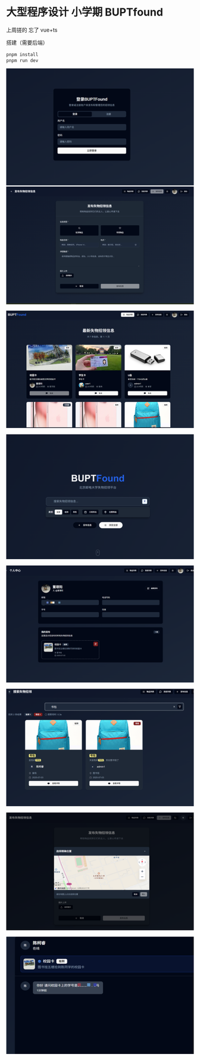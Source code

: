 # 大型程序设计 小学期 BUPTfound

上周搓的 忘了
vue+ts

搭建（需要后端）

```
pnpm install
pnpm run dev
```

![image-20250710154811952](README/image-20250710154811952.png)
![image-20250710154759543](README/image-20250710154759543.png)

![image-20250710154821527](README/image-20250710154821527.png)

![image-20250710154829052](README/image-20250710154829052.png)

![image-20250710154906442](README/image-20250710154906442.png)

![image-20250710154925071](README/image-20250710154925071.png)

![image-20250710154931728](README/image-20250710154931728.png)

![image-20250710154940631](README/image-20250710154940631.png)
